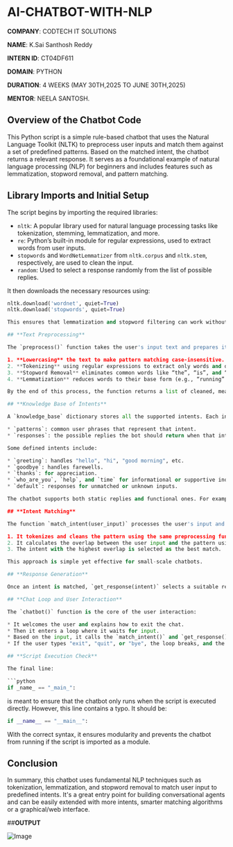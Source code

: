# AI-CHATBOT-WITH-NLP

**COMPANY**: CODTECH IT SOLUTIONS

**NAME**: K.Sai Santhosh Reddy

**INTERN ID**: CT04DF611

**DOMAIN**: PYTHON

**DURATION**: 4 WEEKS (MAY 30TH,2025 TO JUNE 30TH,2025)

**MENTOR**: NEELA SANTOSH.

## **Overview of the Chatbot Code**

This Python script is a simple rule-based chatbot that uses the Natural Language Toolkit (NLTK) to preprocess user inputs and match them against a set of predefined patterns. Based on the matched intent, the chatbot returns a relevant response. It serves as a foundational example of natural language processing (NLP) for beginners and includes features such as lemmatization, stopword removal, and pattern matching.

## **Library Imports and Initial Setup**

The script begins by importing the required libraries:

* `nltk`: A popular library used for natural language processing tasks like tokenization, stemming, lemmatization, and more.
* `re`: Python’s built-in module for regular expressions, used to extract words from user inputs.
* `stopwords` and `WordNetLemmatizer` from `nltk.corpus` and `nltk.stem`, respectively, are used to clean the input.
* `random`: Used to select a response randomly from the list of possible replies.

It then downloads the necessary resources using:

```python
nltk.download('wordnet', quiet=True)
nltk.download('stopwords', quiet=True)

This ensures that lemmatization and stopword filtering can work without errors.

## **Text Preprocessing**

The `preprocess()` function takes the user's input text and prepares it for intent matching. It performs the following operations:

1. **Lowercasing** the text to make pattern matching case-insensitive.
2. **Tokenizing** using regular expressions to extract only words and discard punctuation.
3. **Stopword Removal** eliminates common words like “the”, “is”, and “and” which do not add meaning.
4. **Lemmatization** reduces words to their base form (e.g., “running” → “run”) for better comparison.

By the end of this process, the function returns a list of cleaned, meaningful tokens ready for intent detection.

## **Knowledge Base of Intents**

A `knowledge_base` dictionary stores all the supported intents. Each intent includes:

* `patterns`: common user phrases that represent that intent.
* `responses`: the possible replies the bot should return when that intent is detected.

Some defined intents include:

* `greeting`: handles "hello", "hi", "good morning", etc.
* `goodbye`: handles farewells.
* `thanks`: for appreciation.
* `who_are_you`, `help`, and `time` for informational or supportive inquiries.
* `default`: responses for unmatched or unknown inputs.

The chatbot supports both static replies and functional ones. For example, the `time` intent has a lambda function as a response that returns a string, though in this case, it always says real-time data isn't available.

## **Intent Matching**

The function `match_intent(user_input)` processes the user's input and compares it against all predefined patterns. For each intent and pattern:

1. It tokenizes and cleans the pattern using the same preprocessing function.
2. It calculates the overlap between the user input and the pattern using set intersection.
3. The intent with the highest overlap is selected as the best match.

This approach is simple yet effective for small-scale chatbots.

## **Response Generation**

Once an intent is matched, `get_response(intent)` selects a suitable response from the corresponding intent’s response list. If the response is a callable (like a lambda), it executes it; otherwise, it returns the string directly. If no intent is matched, a random message from the default responses is returned to prompt the user for clarification.

## **Chat Loop and User Interaction**

The `chatbot()` function is the core of the user interaction:

* It welcomes the user and explains how to exit the chat.
* Then it enters a loop where it waits for input.
* Based on the input, it calls the `match_intent()` and `get_response()` functions and prints the chatbot’s response.
* If the user types "exit", "quit", or "bye", the loop breaks, and the session ends gracefully.

## **Script Execution Check**

The final line:

```python
if _name_ == "_main_":
```

is meant to ensure that the chatbot only runs when the script is executed directly. However, this line contains a typo. It should be:

```python
if __name__ == "__main__":
```

With the correct syntax, it ensures modularity and prevents the chatbot from running if the script is imported as a module.

## **Conclusion**

In summary, this chatbot uses fundamental NLP techniques such as tokenization, lemmatization, and stopword removal to match user input to predefined intents. It's a great entry point for building conversational agents and can be easily extended with more intents, smarter matching algorithms or a graphical/web interface.

##**OUTPUT**

![Image](https://github.com/user-attachments/assets/584e1841-abd2-4b80-8dd4-217386ae8b91)
